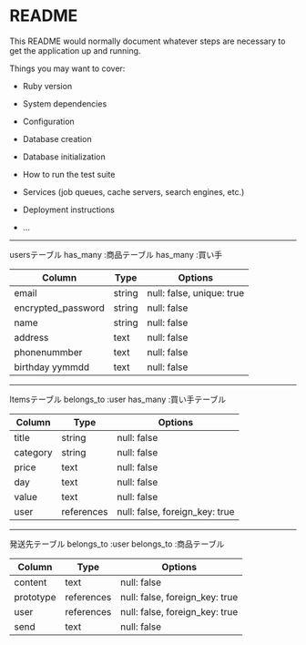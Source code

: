 # README

This README would normally document whatever steps are necessary to get the
application up and running.

Things you may want to cover:

* Ruby version

* System dependencies

* Configuration

* Database creation

* Database initialization

* How to run the test suite

* Services (job queues, cache servers, search engines, etc.)

* Deployment instructions

* ...

--------------------
usersテーブル
  has_many :商品テーブル
  has_many :買い手

| Column             | Type   | Options                   |
| ------------------ | ------ | -----------               |
| email              | string | null: false, unique: true |
| encrypted_password | string | null: false               |
| name               | string | null: false               |
| address            | text   | null: false               |
| phonenummber       | text   | null: false               |
| birthday yymmdd    | text   | null: false               |


--------------------
Itemsテーブル
  belongs_to :user
  has_many :買い手テーブル

| Column     | Type       | Options                        |
| ---------- | ---------- | ------------------------------ |
| title      | string     | null: false                    |
| category   | string     | null: false                    |
| price      | text       | null: false                    |
| day        | text       | null: false                    |
| value      | text       | null: false                    |
| user       | references | null: false, foreign_key: true |


--------------------
発送先テーブル
  belongs_to :user
  belongs_to :商品テーブル

| Column   | Type       | Options                        |
| -------- | ---------- | ------------------------------ |
| content  | text       | null: false                    |
| prototype| references | null: false, foreign_key: true |
| user     | references | null: false, foreign_key: true |
| send     | text       | null: false                    |